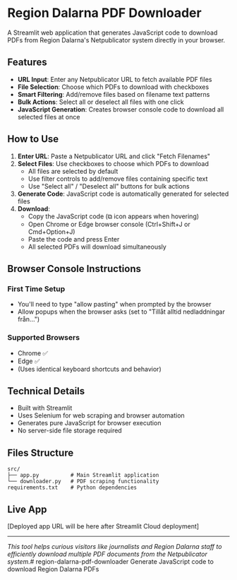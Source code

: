 # Region Dalarna PDF Downloader

A Streamlit web application that generates JavaScript code to download PDFs from Region Dalarna's Netpublicator system directly in your browser.

## Features

- **URL Input**: Enter any Netpublicator URL to fetch available PDF files
- **File Selection**: Choose which PDFs to download with checkboxes
- **Smart Filtering**: Add/remove files based on filename text patterns
- **Bulk Actions**: Select all or deselect all files with one click
- **JavaScript Generation**: Creates browser console code to download all selected files at once

## How to Use

1. **Enter URL**: Paste a Netpublicator URL and click "Fetch Filenames"
2. **Select Files**: Use checkboxes to choose which PDFs to download
   - All files are selected by default
   - Use filter controls to add/remove files containing specific text
   - Use "Select all" / "Deselect all" buttons for bulk actions
3. **Generate Code**: JavaScript code is automatically generated for selected files
4. **Download**: 
   - Copy the JavaScript code (⧉ icon appears when hovering)
   - Open Chrome or Edge browser console (Ctrl+Shift+J or Cmd+Option+J)
   - Paste the code and press Enter
   - All selected PDFs will download simultaneously

## Browser Console Instructions

### First Time Setup
- You'll need to type "allow pasting" when prompted by the browser
- Allow popups when the browser asks (set to "Tillåt alltid nedladdningar från...")

### Supported Browsers
- Chrome ✅
- Edge ✅
- (Uses identical keyboard shortcuts and behavior)

## Technical Details

- Built with Streamlit
- Uses Selenium for web scraping and browser automation
- Generates pure JavaScript for browser execution
- No server-side file storage required

## Files Structure

```
src/
├── app.py          # Main Streamlit application
└── downloader.py   # PDF scraping functionality
requirements.txt    # Python dependencies
```

## Live App

[Deployed app URL will be here after Streamlit Cloud deployment]

---

*This tool helps curious visitors like journalists and Region Dalarna staff to efficiently download multiple PDF documents from the Netpublicator system.*# region-dalarna-pdf-downloader
Generate JavaScript code to download Region Dalarna PDFs
